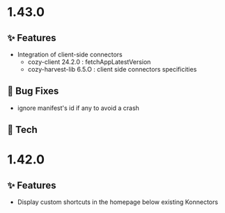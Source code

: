 # 1.43.0

## ✨ Features

* Integration of client-side connectors
  * cozy-client 24.2.0 : fetchAppLatestVersion
  * cozy-harvest-lib 6.5.O : client side connectors specificities

## 🐛 Bug Fixes

* ignore manifest's id if any to avoid a crash

## 🔧 Tech

# 1.42.0

## ✨ Features

* Display custom shortcuts in the homepage below existing Konnectors
